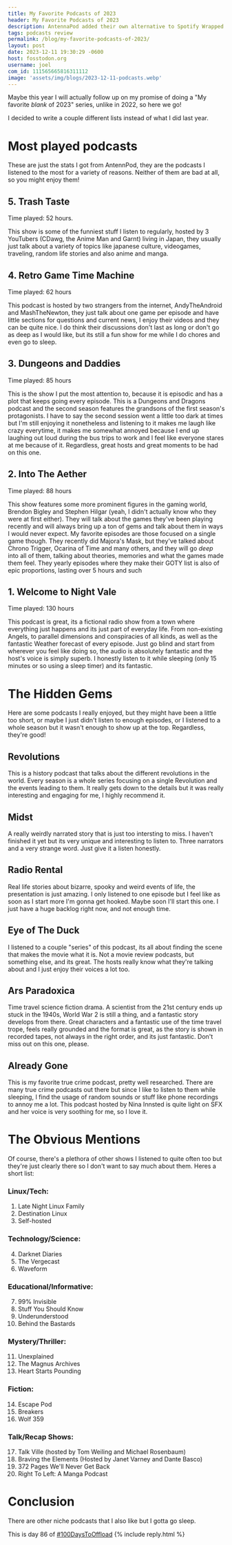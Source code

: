 ```yaml
---
title: My Favorite Podcasts of 2023
header: My Favorite Podcasts of 2023
description: AntennaPod added their own alternative to Spotify Wrapped and I decided to take the chance to talk about my favorite podcasts in 2023.
tags: podcasts review
permalink: /blog/my-favorite-podcasts-of-2023/
layout: post
date: 2023-12-11 19:30:29 -0600
host: fosstodon.org
username: joel
com_id: 111565665816311112
image: 'assets/img/blogs/2023-12-11-podcasts.webp'
---
```


Maybe this year I will actually follow up on my promise of doing a "My favorite _blank_ of 2023" series, unlike in 2022, so here we go!

I decided to write a couple different lists instead of what I did last year.

# Most played podcasts

These are just the stats I got from AntennPod, they are the podcasts I listened to the most for a variety of reasons. Neither of them are bad at all, so you might enjoy them!

## 5. Trash Taste

Time played: 52 hours.

This show is some of the funniest stuff I listen to regularly, hosted by 3 YouTubers (CDawg, the Anime Man and Garnt) living in Japan, they usually just talk about a variety of topics like japanese culture, videogames, traveling, random life stories and also anime and manga.

## 4. Retro Game Time Machine

Time played: 62 hours

This podcast is hosted by two strangers from the internet, AndyTheAndroid and MashTheNewton, they just talk about one game per episode and have little sections for questions and current news, I enjoy their videos and they can be quite nice. I do think their discussions don't last as long or don't go as deep as I would like, but its still a fun show for me while I do chores and even go to sleep.

## 3. Dungeons and Daddies

Time played: 85 hours

This is the show I put the most attention to, because it is episodic and has a plot that keeps going every episode. This is a Dungeons and Dragons podcast and the second season features the grandsons of the first season's protagonists. I have to say the second session went a little too dark at times but I'm still enjoying it nonetheless and listening to it makes me laugh like crazy everytime, it makes me somewhat annoyed because I end up laughing out loud during the bus trips to work and I feel like everyone stares at me because of it. Regardless, great hosts and great moments to be had on this one.



## 2. Into The Aether

Time played: 88 hours

This show features some more prominent figures in the gaming world, Brendon Bigley and Stephen Hilgar (yeah, I didn't actually know who they were at first either). They will talk about the games they've been playing recently and will always bring up a ton of gems and talk about them in ways I would never expect. My favorite episodes are those focused on a single game though. They recently did Majora's Mask, but they've talked about Chrono Trigger, Ocarina of Time and many others, and they will go *deep* into all of them, talking about theories, memories and what the games made them feel. They yearly episodes where they make their GOTY list is also of epic proportions, lasting over 5 hours and such

## 1. Welcome to Night Vale

Time played: 130 hours

This podcast is great, its a fictional radio show from a town where everything just happens and its just part of everyday life. From non-existing Angels, to parallel dimensions and conspiracies of all kinds, as well as the fantastic Weather forecast of every episode. Just go blind and start from wherever you feel like doing so, the audio is absolutely fantastic and the host's voice is simply superb. I honestly listen to it while sleeping (only 15 minutes or so using a sleep timer) and its fantastic.

# The Hidden Gems

Here are some podcasts I really enjoyed, but they might have been a little too short, or maybe I just didn't listen to enough episodes, or I listened to a whole season but it wasn't enough to show up at the top. Regardless, they're good!

## Revolutions

This is a history podcast that talks about the different revolutions in the world. Every season is a whole series focusing on a single Revolution and the events leading to them. It really gets down to the details but it was really interesting and engaging for me, I highly recommend it.

## Midst

A really weirdly narrated story that is just too intersting to miss. I haven't finished it yet but its very unique and interesting to listen to. Three narrators and a very strange word. Just give it a listen honestly.

## Radio Rental

Real life stories about bizarre, spooky and weird events of life, the presentation is just amazing. I only listened to one episode but I feel like as soon as I start more I'm gonna get hooked. Maybe soon I'll start this one. I just have a huge backlog right now, and not enough time.


## Eye of The Duck

I listened to a couple "series" of this podcast, its all about finding the scene that makes the movie what it is. Not a movie review podcasts, but something else, and its great. The hosts really know what they're talking about and I just enjoy their voices a lot too.

## Ars Paradoxica

Time travel science fiction drama. A scientist from the 21st century ends up stuck in the 1940s, World War 2 is still a thing, and a fantastic story develops from there. Great characters and a fantastic use of the time travel trope, feels really grounded and the format is great, as the story is shown in recorded tapes, not always in the right order, and its just fantastic. Don't miss out on this one, please.

## Already Gone

This is my favorite true crime podcast, pretty well researched. There are many true crime podcasts out there but since I like to listen to them while sleeping, I find the usage of random sounds or stuff like phone recordings to annoy me a lot. This podcast hosted by Nina Innsted is quite light on SFX and her voice is very soothing for me, so I love it.

# The Obvious Mentions

Of course, there's a plethora of other shows I listened to quite often too but they're just clearly there so I don't want to say much about them. Heres a short list:

### Linux/Tech:
1. Late Night Linux Family
2. Destination Linux
3. Self-hosted

### Technology/Science:
4. Darknet Diaries
5. The Vergecast
6. Waveform

### Educational/Informative:
7. 99% Invisible
8. Stuff You Should Know
9. Underunderstood
10. Behind the Bastards

### Mystery/Thriller:
11. Unexplained
12. The Magnus Archives
13. Heart Starts Pounding

### Fiction:
14. Escape Pod
15. Breakers
16. Wolf 359

### Talk/Recap Shows:
17. Talk Ville (hosted by Tom Weiling and Michael Rosenbaum)
18. Braving the Elements (Hosted by Janet Varney and Dante Basco)
19. 372 Pages We'll Never Get Back
20. Right To Left: A Manga Podcast
# Conclusion

There are other niche podcasts that I also like but I gotta go sleep.

This is day 86 of [#100DaysToOffload](https://100daystooffload.com)
{% include reply.html %}
